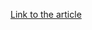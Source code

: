 [Link to the article](https://cloud.google.com/blog/topics/threat-intelligence/china-nexus-espionage-targets-juniper-routers/)
